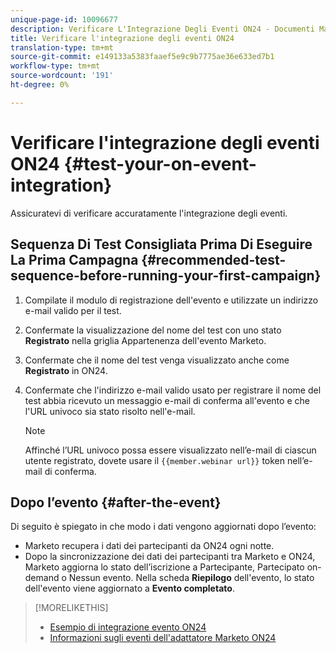```yaml
---
unique-page-id: 10096677
description: Verificare L'Integrazione Degli Eventi ON24 - Documenti Marketo - Documentazione Del Prodotto
title: Verificare l'integrazione degli eventi ON24
translation-type: tm+mt
source-git-commit: e149133a5383faaef5e9c9b7775ae36e633ed7b1
workflow-type: tm+mt
source-wordcount: '191'
ht-degree: 0%

---
```



# Verificare l&#39;integrazione degli eventi ON24 {#test-your-on-event-integration}

Assicuratevi di verificare accuratamente l&#39;integrazione degli eventi.

## Sequenza Di Test Consigliata Prima Di Eseguire La Prima Campagna {#recommended-test-sequence-before-running-your-first-campaign}

1. Compilate il modulo di registrazione dell&#39;evento e utilizzate un indirizzo e-mail valido per il test.
1. Confermate la visualizzazione del nome del test con uno stato **Registrato** nella griglia Appartenenza dell&#39;evento Marketo.
1. Confermate che il nome del test venga visualizzato anche come **Registrato** in ON24.
1. Confermate che l&#39;indirizzo e-mail valido usato per registrare il nome del test abbia ricevuto un messaggio e-mail di conferma all&#39;evento e che l&#39;URL univoco sia stato risolto nell&#39;e-mail.

   >[!NOTE]
   >
   >Affinché l’URL univoco possa essere visualizzato nell’e-mail di ciascun utente registrato, dovete usare il `{{member.webinar url}}` token nell’e-mail di conferma.

## Dopo l’evento {#after-the-event}

Di seguito è spiegato in che modo i dati vengono aggiornati dopo l’evento:

* Marketo recupera i dati dei partecipanti da ON24 ogni notte.
* Dopo la sincronizzazione dei dati dei partecipanti tra Marketo e ON24, Marketo aggiorna lo stato dell’iscrizione a Partecipante, Partecipato on-demand o Nessun evento. Nella scheda **Riepilogo** dell&#39;evento, lo stato dell&#39;evento viene aggiornato a **Evento completato**.

>[!MORELIKETHIS]
>
>* [Esempio di integrazione evento ON24](example-on24-event-integration.md)
>* [Informazioni sugli eventi dell&#39;adattatore Marketo ON24](understanding-marketo-on24-adapter-events.md)

>



